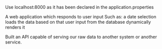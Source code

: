  Use localhost:8000 as it has been declared in the application.properties
 
 A web application which responds to user input
    Such as:
 		a date selection
 		loads the data based on that user input from the database
 		dynamically renders it
 
 
Built an API capable of serving our raw data to another system or another service.
